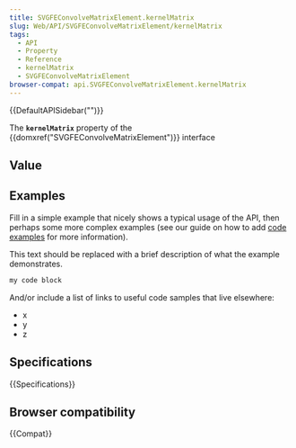 ```yaml
---
title: SVGFEConvolveMatrixElement.kernelMatrix
slug: Web/API/SVGFEConvolveMatrixElement/kernelMatrix
tags:
  - API
  - Property
  - Reference
  - kernelMatrix
  - SVGFEConvolveMatrixElement
browser-compat: api.SVGFEConvolveMatrixElement.kernelMatrix
---
```

{{DefaultAPISidebar("")}}

The **`kernelMatrix`** property of the {{domxref("SVGFEConvolveMatrixElement")}} interface 

## Value



## Examples

Fill in a simple example that nicely shows a typical usage of the API, then perhaps some more complex examples (see our guide on how to add [code examples](/en-US/docs/MDN/Contribute/Structures/Code_examples) for more information).

This text should be replaced with a brief description of what the example demonstrates.

```js
my code block
```

And/or include a list of links to useful code samples that live elsewhere:

*   x
*   y
*   z

## Specifications

{{Specifications}}

## Browser compatibility

{{Compat}}



